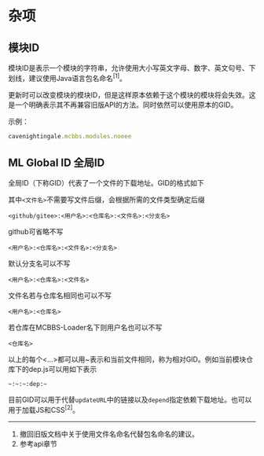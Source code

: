 # 杂项
## 模块ID
模块ID是表示一个模块的字符串，允许使用大小写英文字母、数字、英文句号、下划线，建议使用Java语言包名命名<sup>[1]</sup>。

更新时可以改变模块的模块ID，但是这样原本依赖于这个模块的模块将会失效。这是一个明确表示其不再兼容旧版API的方法。同时依然可以使用原本的GID。

示例：
```javascript
cavenightingale.mcbbs.modules.noeee
```
## ML Global ID 全局ID
全局ID（下称GID）代表了一个文件的下载地址。GID的格式如下

其中`<文件名>`不需要写文件后缀，会根据所需的文件类型确定后缀
```
<github/gitee>:<用户名>:<仓库名>:<文件名>:<分支名>
```
github可省略不写
```
<用户名>:<仓库名>:<文件名>:<分支名>
```
默认分支名可以不写
```
<用户名>:<仓库名>:<文件名>
```
文件名若与仓库名相同也可以不写
```
<用户名>:<仓库名>
```
若仓库在MCBBS-Loader名下则用户名也可以不写
```
<仓库名>
```
以上的每个&lt;...&gt;都可以用~表示和当前文件相同，称为相对GID。例如当前模块仓库下的dep.js可以用如下表示
```
~:~:~:dep:~
```

目前GID可以用于代替`updateURL`中的链接以及`depend`指定依赖下载地址。也可以用于加载JS和CSS<sup>[2]</sup>。

---
1) 撤回旧版文档中关于使用文件名命名代替包名命名的建议。
2) 参考api章节